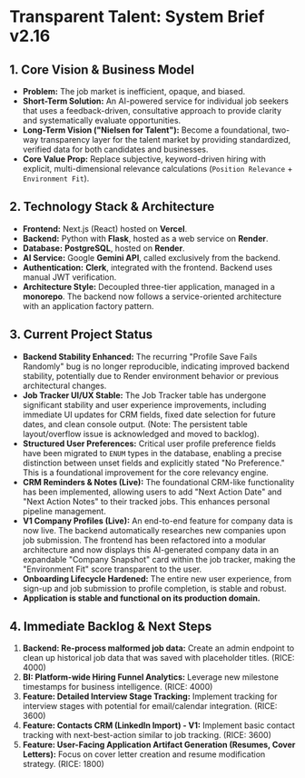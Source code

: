 # Transparent Talent: System Brief v2.16

## 1. Core Vision & Business Model
*   **Problem:** The job market is inefficient, opaque, and biased.
*   **Short-Term Solution:** An AI-powered service for individual job seekers that uses a feedback-driven, consultative approach to provide clarity and systematically evaluate opportunities.
*   **Long-Term Vision ("Nielsen for Talent"):** Become a foundational, two-way transparency layer for the talent market by providing standardized, verified data for both candidates and businesses.
*   **Core Value Prop:** Replace subjective, keyword-driven hiring with explicit, multi-dimensional relevance calculations (`Position Relevance` + `Environment Fit`).

## 2. Technology Stack & Architecture
*   **Frontend:** Next.js (React) hosted on **Vercel**.
*   **Backend:** Python with **Flask**, hosted as a web service on **Render**.
*   **Database:** **PostgreSQL**, hosted on **Render**.
*   **AI Service:** Google **Gemini API**, called exclusively from the backend.
*   **Authentication:** **Clerk**, integrated with the frontend. Backend uses manual JWT verification.
*   **Architecture Style:** Decoupled three-tier application, managed in a **monorepo**. The backend now follows a service-oriented architecture with an application factory pattern.

## 3. Current Project Status
*   **Backend Stability Enhanced:** The recurring "Profile Save Fails Randomly" bug is no longer reproducible, indicating improved backend stability, potentially due to Render environment behavior or previous architectural changes.
*   **Job Tracker UI/UX Stable:** The Job Tracker table has undergone significant stability and user experience improvements, including immediate UI updates for CRM fields, fixed date selection for future dates, and clean console output. (Note: The persistent table layout/overflow issue is acknowledged and moved to backlog).
*   **Structured User Preferences:** Critical user profile preference fields have been migrated to `ENUM` types in the database, enabling a precise distinction between unset fields and explicitly stated "No Preference." This is a foundational improvement for the core relevancy engine.
*   **CRM Reminders & Notes (Live):** The foundational CRM-like functionality has been implemented, allowing users to add "Next Action Date" and "Next Action Notes" to their tracked jobs. This enhances personal pipeline management.
*   **V1 Company Profiles (Live):** An end-to-end feature for company data is now live. The backend automatically researches new companies upon job submission. The frontend has been refactored into a modular architecture and now displays this AI-generated company data in an expandable "Company Snapshot" card within the job tracker, making the "Environment Fit" score transparent to the user.
*   **Onboarding Lifecycle Hardened:** The entire new user experience, from sign-up and job submission to profile completion, is stable and robust.
*   **Application is stable and functional on its production domain.**

## 4. Immediate Backlog & Next Steps
1.  **Backend: Re-process malformed job data:** Create an admin endpoint to clean up historical job data that was saved with placeholder titles. (RICE: 4000)
2.  **BI: Platform-wide Hiring Funnel Analytics:** Leverage new milestone timestamps for business intelligence. (RICE: 4000)
3.  **Feature: Detailed Interview Stage Tracking:** Implement tracking for interview stages with potential for email/calendar integration. (RICE: 3600)
4.  **Feature: Contacts CRM (LinkedIn Import) - V1:** Implement basic contact tracking with next-best-action similar to job tracking. (RICE: 3600)
5.  **Feature: User-Facing Application Artifact Generation (Resumes, Cover Letters):** Focus on cover letter creation and resume modification strategy. (RICE: 1800)